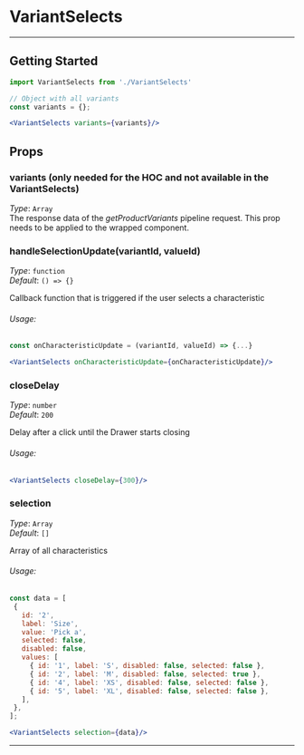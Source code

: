 # VariantSelects
---

## Getting Started

```jsx
import VariantSelects from './VariantSelects'

// Object with all variants
const variants = {};

<VariantSelects variants={variants}/>
```

## Props

### variants (only needed for the HOC and not available in the VariantSelects)
_Type_: `Array`  
The response data of the _getProductVariants_ pipeline request. This prop needs to be applied to the wrapped component.


### handleSelectionUpdate(variantId, valueId)

_Type_: `function`  
_Default_: `() => {}`  

Callback function that is triggered if the user selects a characteristic

###### Usage:

```jsx
const onCharacteristicUpdate = (variantId, valueId) => {...}
```
```jsx
<VariantSelects onCharacteristicUpdate={onCharacteristicUpdate}/>
```

### closeDelay

_Type_: `number`  
_Default_: `200`  

Delay after a click until the Drawer starts closing

###### Usage:

```jsx
<VariantSelects closeDelay={300}/>
```


### selection

_Type_: `Array`  
_Default_: `[]`  

Array of all characteristics

###### Usage:

```js
const data = [
 {
   id: '2',
   label: 'Size',
   value: 'Pick a',
   selected: false,
   disabled: false,
   values: [
     { id: '1', label: 'S', disabled: false, selected: false },
     { id: '2', label: 'M', disabled: false, selected: true },
     { id: '4', label: 'XS', disabled: false, selected: false },
     { id: '5', label: 'XL', disabled: false, selected: false },
   ],
 },
];
```

```jsx
<VariantSelects selection={data}/>
```
---
